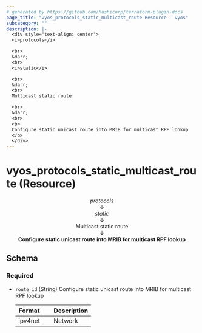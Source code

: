 ```yaml
---
# generated by https://github.com/hashicorp/terraform-plugin-docs
page_title: "vyos_protocols_static_multicast_route Resource - vyos"
subcategory: ""
description: |-
  <div style="text-align: center">
  <i>protocols</i>

  <br>
  &darr;
  <br>
  <i>static</i>

  <br>
  &darr;
  <br>
  Multicast static route

  <br>
  &darr;
  <br>
  <b>
  Configure static unicast route into MRIB for multicast RPF lookup
  </b>
  </div>
---
```


# vyos_protocols_static_multicast_route (Resource)

<div style="text-align: center">
<i>protocols</i>

<br>
&darr;
<br>
<i>static</i>

<br>
&darr;
<br>
Multicast static route

<br>
&darr;
<br>
<b>
Configure static unicast route into MRIB for multicast RPF lookup
</b>
</div>



<!-- schema generated by tfplugindocs -->
## Schema

### Required

- `route_id` (String) Configure static unicast route into MRIB for multicast RPF lookup

    |  Format &emsp; | Description  |
    |----------|---------------|
    |  ipv4net  &emsp; |  Network  |
